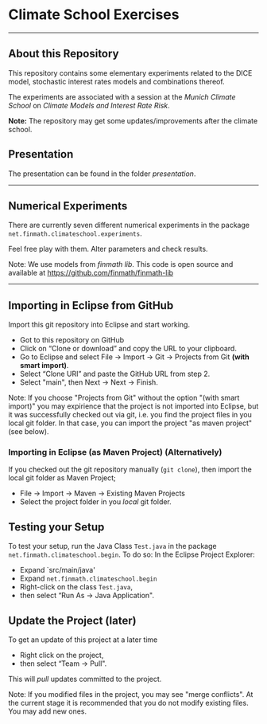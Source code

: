 # Climate School Exercises


------

## About this Repository

This repository contains some elementary experiments related to the DICE model, stochastic interest rates models and combinations thereof.

The experiments are associated with a session at the *Munich Climate School* on *Climate Models and Interest Rate Risk*.

**Note:** The repository may get some updates/improvements after the climate school.

## Presentation

The presentation can be found in the folder *presentation*.

------

## Numerical Experiments

There are currently seven different numerical experiments in the package `net.finmath.climateschool.experiments`.

Feel free play with them. Alter parameters and check results.

Note: We use models from *finmath lib*. This code is open source and available at https://github.com/finmath/finmath-lib

------

## Importing in Eclipse from GitHub

Import this git repository into Eclipse and start working.

- Got to this repository on GitHub
- Click on “Clone or download” and copy the URL to your clipboard.
- Go to Eclipse and select File → Import → Git → Projects from Git **(with smart import)**.
- Select “Clone URI” and paste the GitHub URL from step 2.
- Select "main", then Next → Next → Finish.

Note: If you choose "Projects from Git" without the option "(with smart import)" you may expirience that
the project is not imported into Eclipse, but it was successfully checked out via git, i.e. you
find the project files in you local git folder. In that case, you can import the project "as maven project"
(see below).

### Importing in Eclipse (as Maven Project) (Alternatively)

If you checked out the git repository manually (`git clone`), then import
the local git folder as Maven Project;

- File → Import → Maven → Existing Maven Projects
- Select the project folder in you *local* git folder.

## Testing your Setup

To test your setup, run the Java Class `Test.java` in the package `net.finmath.climateschool.begin`. To do so: In the Eclipse Project Explorer:

- Expand `src/main/java'
- Expand `net.finmath.climateschool.begin`
- Right-click on the class `Test.java`,
- then select “Run As → Java Application".
  
## Update the Project (later)

To get an update of this project at a later time

- Right click on the project,
- then select “Team → Pull".
 
 This will *pull* updates committed to the project.
 
Note: If you modified files in the project, you may see "merge conflicts". At the current stage it is recommended that you do not modify existing files. You may add new ones.